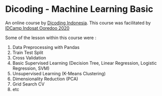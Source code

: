 # Dicoding - Machine Learning Basic
An online course by [Dicoding Indonesia](https://www.dicoding.com). This course was facilitated by [IDCamp Indosat Ooredoo 2020](https://idcamp.indosatooredoo.com)

Some of the lesson within this course were :
1. Data Preprocessing with Pandas
2. Train Test Split
3. Cross Validation
4. Basic Supervised Learning (Decision Tree, Linear Regression, Logistic Regression, SVM)
5. Unsupervised Learning (K-Means Clustering)
6. Dimensionality Reduction (PCA)
7. Grid Search CV
8. etc
